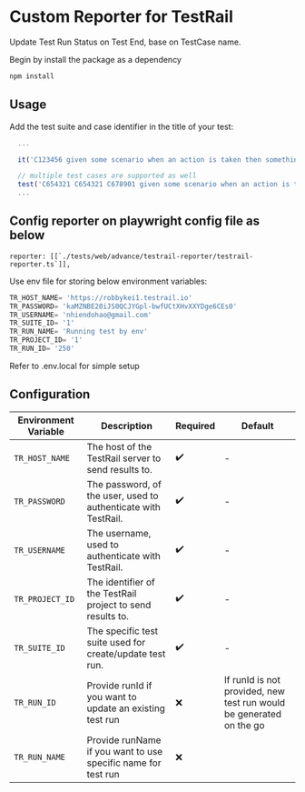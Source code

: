 # Custom Reporter for TestRail

Update Test Run Status on Test End, base on TestCase name.

Begin by install the package as a dependency

```sh
npm install
```

## Usage

Add the test suite and case identifier in the title of your test:

```js
  ...

  it('C123456 given some scenario when an action is taken then something is true', () => {})

  // multiple test cases are supported as well
  test('C654321 C654321 C678901 given some scenario when an action is taken then something is true', () => {})
  ...
```

## Config reporter on playwright config file as below

```typescripts
reporter: [[`./tests/web/advance/testrail-reporter/testrail-reporter.ts`]],
```

Use env file for storing below environment variables:

```js
TR_HOST_NAME= 'https://robbykei1.testrail.io'
TR_PASSWORD= 'kaMZNBE20iJS0QCJYGpl-bwfUCtXHvXXYDge6CEs0'
TR_USERNAME= 'nhiendohao@gmail.com'
TR_SUITE_ID= '1'
TR_RUN_NAME= 'Running test by env'
TR_PROJECT_ID= '1'
TR_RUN_ID= '250'
```

Refer to .env.local for simple setup

## Configuration

| Environment Variable | Description                                                    | Required | Default                                                             |
| ---------------------- | ---------------------------------------------------------------- | ---------- | --------------------------------------------------------------------- |
| `TR_HOST_NAME`       | The host of the TestRail server to send results to.            | ✔️     | -                                                                   |
| `TR_PASSWORD`        | The password, of the user, used to authenticate with TestRail. | ✔️     | -                                                                   |
| `TR_USERNAME`        | The username, used to authenticate with TestRail.              | ✔️     | -                                                                   |
| `TR_PROJECT_ID`      | The identifier of the TestRail project to send results to.     | ✔️     | -                                                                   |
| `TR_SUITE_ID`        | The specific test suite used for create/update test run.       | ✔️     | -                                                                   |
| `TR_RUN_ID`          | Provide runId if you want to update an existing test run       | ❌       | If runId is not provided, new test run would be generated on the go |
| `TR_RUN_NAME`        | Provide runName if you want to use specific name for test run  | ❌       |                                                                     |
